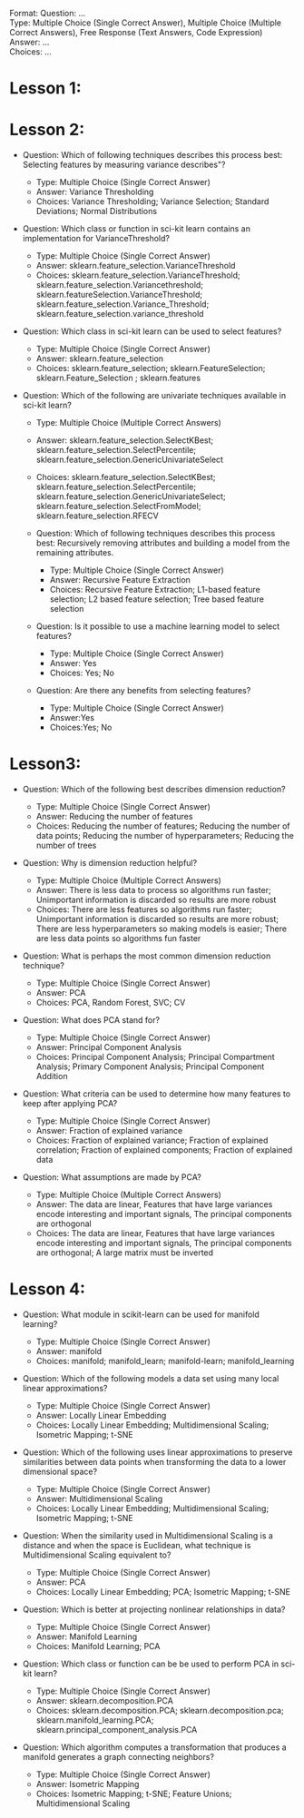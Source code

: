 Format:
Question: ...  
Type: Multiple Choice (Single Correct Answer),  Multiple Choice (Multiple Correct Answers), Free Response (Text Answers, Code Expression)
Answer: ...  
Choices: ...  

# Lesson 1:

# Lesson 2:
- Question: Which of following techniques describes this process best: Selecting features by measuring variance describes"?
	- Type: Multiple Choice (Single Correct Answer)
	- Answer: Variance Thresholding
	- Choices: Variance Thresholding; Variance Selection; Standard Deviations; Normal Distributions

- Question: Which class or function in sci-kit learn contains an implementation for VarianceThreshold?
	- Type: Multiple Choice (Single Correct Answer)
	- Answer: sklearn.feature_selection.VarianceThreshold
	- Choices: sklearn.feature_selection.VarianceThreshold; sklearn.feature_selection.Variancethreshold; sklearn.featureSelection.VarianceThreshold; sklearn.feature_selection.Variance_Threshold; sklearn.feature_selection.variance_threshold

- Question: Which class in sci-kit learn can be used to select features?
	- Type: Multiple Choice (Single Correct Answer)
	- Answer: sklearn.feature_selection
	- Choices: sklearn.feature_selection; sklearn.FeatureSelection; sklearn.Feature_Selection
	; sklearn.features

- Question: Which of the following are univariate techniques available in sci-kit learn?
	- Type: Multiple Choice (Multiple Correct Answers)
	- Answer: sklearn.feature_selection.SelectKBest; sklearn.feature_selection.SelectPercentile; sklearn.feature_selection.GenericUnivariateSelect
	- Choices: sklearn.feature_selection.SelectKBest; sklearn.feature_selection.SelectPercentile; sklearn.feature_selection.GenericUnivariateSelect; sklearn.feature_selection.SelectFromModel; sklearn.feature_selection.RFECV

  - Question: Which of following techniques describes this process best: Recursively removing attributes and building a model from the remaining attributes.
  	- Type: Multiple Choice (Single Correct Answer)
  	- Answer: Recursive Feature Extraction
  	- Choices: Recursive Feature Extraction; L1-based feature selection; L2 based feature selection; Tree based feature selection

  - Question: Is it possible to use a machine learning model to select features?
  	- Type: Multiple Choice (Single Correct Answer)
  	- Answer: Yes
  	- Choices: Yes; No

  - Question: Are there any benefits from selecting features?
  	- Type: Multiple Choice (Single Correct Answer)
  	- Answer:Yes
  	- Choices:Yes; No

# Lesson3:

- Question: Which of the following best describes dimension reduction?
	- Type: Multiple Choice (Single Correct Answer)
	- Answer: Reducing the number of features
	- Choices: Reducing the number of features; Reducing the number of data points; Reducing the number of hyperparameters; Reducing the number of trees

- Question: Why is dimension reduction helpful?
	- Type: Multiple Choice (Multiple Correct Answers)
	- Answer: There is less data to process so algorithms run faster; Unimportant information is discarded so results are more robust
	- Choices: There are less features so algorithms run faster; Unimportant information is discarded so results are more robust; There are less hyperparameters so making models is easier; There are less data points so algorithms fun faster

- Question: What is perhaps the most common dimension reduction technique?
	- Type: Multiple Choice (Single Correct Answer)
	- Answer: PCA
	- Choices: PCA, Random Forest, SVC; CV

- Question: What does PCA stand for?
	- Type: Multiple Choice (Single Correct Answer)
	- Answer: Principal Component Analysis
	- Choices: Principal Component Analysis; Principal Compartment Analysis; Primary Component Analysis; Principal Component Addition

- Question: What criteria can be used to determine how many features to keep after applying PCA?
	- Type: Multiple Choice (Single Correct Answer)
	- Answer: Fraction of explained variance
	- Choices:  Fraction of explained variance;  Fraction of explained correlation;  Fraction of explained components;  Fraction of explained data

- Question: What assumptions are made by PCA?
	- Type: Multiple Choice (Multiple Correct Answers)
	- Answer: The data are linear, Features that have large variances encode interesting and important signals, The principal components are orthogonal
	- Choices:  The data are linear, Features that have large variances encode interesting and important signals, The principal components are orthogonal; A large matrix must be inverted


# Lesson 4:

- Question: What module in scikit-learn can be used for manifold learning?
	- Type: Multiple Choice (Single Correct Answer)
	- Answer: manifold
	- Choices: manifold; manifold_learn; manifold-learn; manifold_learning

- Question: Which of the following models a data set using many local linear approximations?
	- Type: Multiple Choice (Single Correct Answer)
	- Answer: Locally Linear Embedding
	- Choices: Locally Linear Embedding; Multidimensional Scaling; Isometric Mapping; t-SNE

- Question: Which of the following uses linear approximations to preserve similarities between data points when transforming the data to a lower dimensional space?
	- Type: Multiple Choice (Single Correct Answer)
	- Answer: Multidimensional Scaling
	- Choices: Locally Linear Embedding; Multidimensional Scaling; Isometric Mapping; t-SNE

- Question: When the similarity used in Multidimensional Scaling is a distance and when the space is Euclidean, what technique is Multidimensional Scaling equivalent to?
	- Type: Multiple Choice (Single Correct Answer)
	- Answer: PCA
	- Choices: Locally Linear Embedding; PCA; Isometric Mapping; t-SNE

- Question: Which is better at projecting nonlinear relationships in data?
	- Type: Multiple Choice (Single Correct Answer)
	- Answer: Manifold Learning
	- Choices: Manifold Learning; PCA

- Question: Which class or function can be be used to perform PCA in sci-kit learn?
	- Type: Multiple Choice (Single Correct Answer)
	- Answer: sklearn.decomposition.PCA
	- Choices: sklearn.decomposition.PCA; sklearn.decomposition.pca; sklearn.manifold_learning.PCA; sklearn.principal_component_analysis.PCA

- Question: Which algorithm computes a transformation that produces a manifold generates a graph connecting neighbors?
	- Type: Multiple Choice (Single Correct Answer)
	- Answer: Isometric Mapping
	- Choices: Isometric Mapping;  t-SNE;  Feature Unions; Multidimensional Scaling

